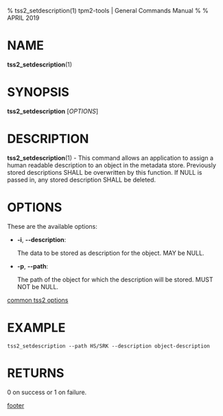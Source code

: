 % tss2_setdescription(1) tpm2-tools | General Commands Manual
%
% APRIL 2019

# NAME

**tss2_setdescription**(1)

# SYNOPSIS

**tss2_setdescription** [*OPTIONS*]

# DESCRIPTION

**tss2_setdescription**(1) - This command allows an application to assign a human readable description to an object in the metadata store. Previously stored descriptions SHALL be overwritten by this function. If NULL is passed in, any stored description SHALL be deleted.

# OPTIONS

These are the available options:

  * **-i**, **\--description**:

    The data to be stored as description for the object. MAY be NULL.

  * **-p**, **\--path**:

    The path of the object for which the description will be stored. MUST NOT be NULL.


[common tss2 options](common/tss2-options.md)

# EXAMPLE
```
tss2_setdescription --path HS/SRK --description object-description
```

# RETURNS

0 on success or 1 on failure.

[footer](common/footer.md)

